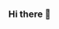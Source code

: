 ### Hi there 👋

<!--
**linichu6/linichu6** is a ✨ _special_ ✨ repository because its `README.md` (this file) appears on your GitHub profile.

Here are some ideas to get you started:

- 🔭 I’m currently working on FinTech projects.
- 🌱 I’m currently learning Python, Azure and AWS.
- 👯 I’m looking to collaborate on C# or Python.
- 🤔 I’m looking for help with anything interesting to me.
- 💬 Ask me about anything.
- 📫 How to reach me: linichu64@gmail.com
- 😄 Pronouns: ...
- ⚡ Fun fact: ...
-->
